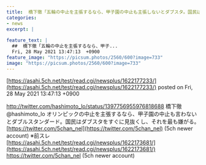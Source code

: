 ```yaml
---
title:  橋下徹「五輪の中止を主張するなら、甲子園の中止も主張しないとダブスタ。国民はダブスタをすぐに見抜くし最も嫌がる」 ★4  
categories:
- news
excerpt: |
  
feature_text: |
  ##  橋下徹「五輪の中止を主張するなら、甲子...
  Fri, 28 May 2021 13:47:13  +0900
feature_image: "https://picsum.photos/2560/600?image=733"
image: "https://picsum.photos/2560/600?image=733"
---
```


[https://asahi.5ch.net/test/read.cgi/newsplus/1622177233/](https://asahi.5ch.net/test/read.cgi/newsplus/1622177233/)
posted on Fri, 28 May 2021 13:47:13  +0900

<!--more-->

http://twitter.com/hashimoto_lo/status/1397756955976818688 橋下徹 @hashimoto_lo オリンピックの中止を主張するなら、甲子園の中止も言わないとダブルスタンダード。国民はダブスタをすぐに見抜くし、それを最も嫌がる。 [https://twitter.com/5chan_nel](https://twitter.com/5chan_nel) (5ch newer account) ※前スレ [https://asahi.5ch.net/test/read.cgi/newsplus/1622173681/](https://asahi.5ch.net/test/read.cgi/newsplus/1622173681/) https://twitter.com/5chan_nel (5ch newer account)
